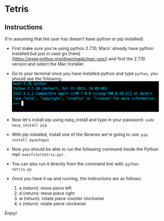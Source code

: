 # Tetris #
## Instructions ##
(I'm assuming that the user has doesn't have python or pip installed)
* First make sure you're using python 2.7.10, Macs' already have python installed but just in case go [here] (https://www.python.org/downloads/mac-osx/) and find the 2.7.10 version and select the Mac Installer.

* Go to your terminal once you have installed python and type `python`, you should see the following:
  ![python image](/python_repl.png)

* Now let's install pip using easy_install and type in your password: `sudo easy_install pip`

* With pip installed, install one of the libraries we're going to use: `pip install pyautogui`

* Now you should be able to run the following command inside the Python repl: `execfile(tetris.py)`.
* You can also run it directly from the command line with: `python tetris.py`
* Once you have it up and running, the instructions are as follows:
	1. a (return): move piece left
	2. d (return): move piece right
	3. w (return): rotate piece counter clockwise
	4. s (return): rotate piece clockwise

Enjoy!



